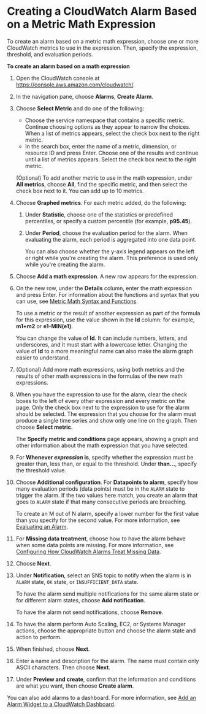 # Creating a CloudWatch Alarm Based on a Metric Math Expression<a name="Create-alarm-on-metric-math-expression"></a>

To create an alarm based on a metric math expression, choose one or more CloudWatch metrics to use in the expression\. Then, specify the expression, threshold, and evaluation periods\.

**To create an alarm based on a math expression**

1. Open the CloudWatch console at [https://console\.aws\.amazon\.com/cloudwatch/](https://console.aws.amazon.com/cloudwatch/)\.

1. In the navigation pane, choose **Alarms**, **Create Alarm**\.

1. Choose **Select Metric** and do one of the following:
   + Choose the service namespace that contains a specific metric\. Continue choosing options as they appear to narrow the choices\. When a list of metrics appears, select the check box next to the right metric\.
   + In the search box, enter the name of a metric, dimension, or resource ID and press Enter\. Choose one of the results and continue until a list of metrics appears\. Select the check box next to the right metric\. 

   \(Optional\) To add another metric to use in the math expression, under **All metrics**, choose **All**, find the specific metric, and then select the check box next to it\. You can add up to 10 metrics\.

1. Choose **Graphed metrics**\. For each metric added, do the following:

   1. Under **Statistic**, choose one of the statistics or predefined percentiles, or specify a custom percentile \(for example, **p95\.45**\)\.

   1. Under **Period**, choose the evaluation period for the alarm\. When evaluating the alarm, each period is aggregated into one data point\.

      You can also choose whether the y\-axis legend appears on the left or right while you're creating the alarm\. This preference is used only while you're creating the alarm\.

1. Choose **Add a math expression**\. A new row appears for the expression\.

1. On the new row, under the **Details** column, enter the math expression and press Enter\. For information about the functions and syntax that you can use, see [Metric Math Syntax and Functions](using-metric-math.md#metric-math-syntax)\.

   To use a metric or the result of another expression as part of the formula for this expression, use the value shown in the **Id** column: for example, **m1\+m2** or **e1\-MIN\(e1\)**\.

   You can change the value of **Id**\. It can include numbers, letters, and underscores, and it must start with a lowercase letter\. Changing the value of **Id** to a more meaningful name can also make the alarm graph easier to understand\. 

1. \(Optional\) Add more math expressions, using both metrics and the results of other math expressions in the formulas of the new math expressions\.

1. When you have the expression to use for the alarm, clear the check boxes to the left of every other expression and every metric on the page\. Only the check box next to the expression to use for the alarm should be selected\. The expression that you choose for the alarm must produce a single time series and show only one line on the graph\. Then choose **Select metric**\.

   The **Specify metric and conditions** page appears, showing a graph and other information about the math expression that you have selected\.

1. For **Whenever *expression* is**, specify whether the expression must be greater than, less than, or equal to the threshold\. Under **than\.\.\.**, specify the threshold value\.

1. Choose **Additional configuration**\. For **Datapoints to alarm**, specify how many evaluation periods \(data points\) must be in the `ALARM` state to trigger the alarm\. If the two values here match, you create an alarm that goes to `ALARM` state if that many consecutive periods are breaching\.

   To create an M out of N alarm, specify a lower number for the first value than you specify for the second value\. For more information, see [Evaluating an Alarm](AlarmThatSendsEmail.md#alarm-evaluation)\.

1. For **Missing data treatment**, choose how to have the alarm behave when some data points are missing\. For more information, see [Configuring How CloudWatch Alarms Treat Missing Data](AlarmThatSendsEmail.md#alarms-and-missing-data)\.

1. Choose **Next**\.

1. Under **Notification**, select an SNS topic to notify when the alarm is in `ALARM` state, `OK` state, or `INSUFFICIENT_DATA` state\.

   To have the alarm send multiple notifications for the same alarm state or for different alarm states, choose **Add notification**\.

   To have the alarm not send notifications, choose **Remove**\.

1. To have the alarm perform Auto Scaling, EC2, or Systems Manager actions, choose the appropriate button and choose the alarm state and action to perform\.

1. When finished, choose **Next**\.

1. Enter a name and description for the alarm\. The name must contain only ASCII characters\. Then choose **Next**\.

1. Under **Preview and create**, confirm that the information and conditions are what you want, then choose **Create alarm**\.

You can also add alarms to a dashboard\. For more information, see [Add an Alarm Widget to a CloudWatch Dashboard](add_remove_alarm_dashboard.md)\. 
